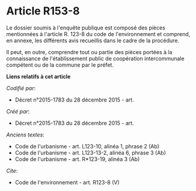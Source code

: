# Article R153-8

Le dossier soumis à l'enquête publique est composé des pièces mentionnées à l'article R. 123-8 du code de l'environnement et
comprend, en annexe, les différents avis recueillis dans le cadre de la procédure.

Il peut, en outre, comprendre tout ou partie des pièces portées à la connaissance de l'établissement public de coopération
intercommunale compétent ou de la commune par le préfet.

**Liens relatifs à cet article**

_Codifié par_:

  - Décret n°2015-1783 du 28 décembre 2015 - art.

_Créé par_:

  - Décret n°2015-1783 du 28 décembre 2015 - art.

_Anciens textes_:

  - Code de l'urbanisme - art. L123-10, alinéa 1, phrase 2 (Ab)
  - Code de l'urbanisme - art. L123-13-2, alinéa 6, phrase 3 (Ab)
  - Code de l'urbanisme - art. R*123-19, alinéa 3 (Ab)

_Cite_:

  - Code de l'environnement - art. R123-8 (V)
